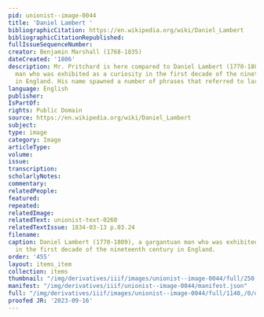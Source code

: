 ```yaml
---
pid: unionist--image-0044
title: 'Daniel Lambert '
bibliographicCitation: https://en.wikipedia.org/wiki/Daniel_Lambert
bibliographicCitationRepublished: 
fullIssueSequenceNumber: 
creator: Benjamin Marshall (1768-1835)
dateCreated: '1806'
description: Mr. Pritchard is here compared to Daniel Lambert (1770-1809), a gargantuan
  man who was exhibited as a curiosity in the first decade of the nineteenth century
  in England. His name spawned a number of phrases that referred to large size.
language: English
publisher: 
IsPartOf: 
rights: Public Domain
source: https://en.wikipedia.org/wiki/Daniel_Lambert
subject: 
type: image
category: Image
articleType: 
volume: 
issue: 
transcription: 
scholarlyNotes: 
commentary: 
relatedPeople: 
featured: 
repeated: 
relatedImage: 
relatedText: unionist-text-0260
relatedTextIssue: 1834-03-13 p.03.24
filename: 
caption: Daniel Lambert (1770-1809), a gargantuan man who was exhibited as a curiosity
  in the first decade of the nineteenth century in England.
order: '455'
layout: items_item
collection: items
thumbnail: "/img/derivatives/iiif/images/unionist--image-0044/full/250,/0/default.jpg"
manifest: "/img/derivatives/iiif/unionist--image-0044/manifest.json"
full: "/img/derivatives/iiif/images/unionist--image-0044/full/1140,/0/default.jpg"
proofed JR: '2023-09-16'
---
```

